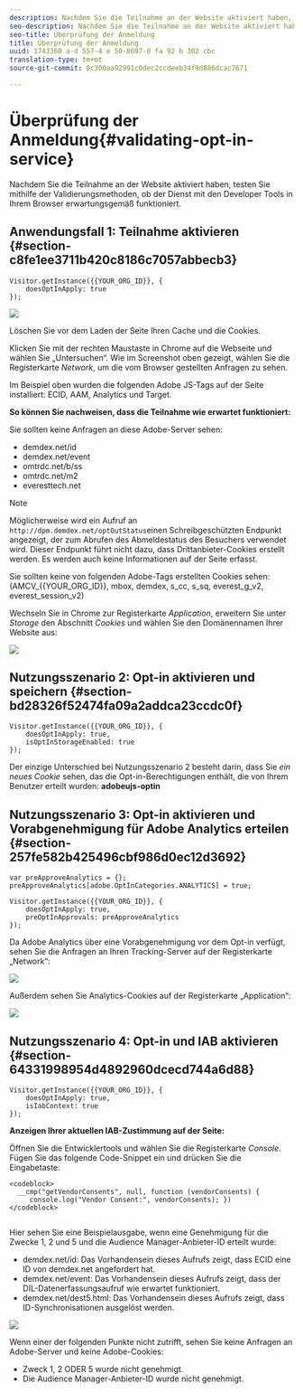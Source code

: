 ```yaml
---
description: Nachdem Sie die Teilnahme an der Website aktiviert haben, testen Sie mithilfe der Validierungsmethoden, ob der Dienst mit den Developer Tools in Ihrem Browser erwartungsgemäß funktioniert.
seo-description: Nachdem Sie die Teilnahme an der Website aktiviert haben, testen Sie mithilfe der Validierungsmethoden, ob der Dienst mit den Developer Tools in Ihrem Browser erwartungsgemäß funktioniert.
seo-title: Überprüfung der Anmeldung
title: Überprüfung der Anmeldung
uuid: 1743360 a-d 557-4 e 50-8697-0 fa 92 b 302 cbc
translation-type: tm+mt
source-git-commit: 0c300aa92991c0dec2ccdeeb34f9d886dcac7671

---
```



# Überprüfung der Anmeldung{#validating-opt-in-service}

Nachdem Sie die Teilnahme an der Website aktiviert haben, testen Sie mithilfe der Validierungsmethoden, ob der Dienst mit den Developer Tools in Ihrem Browser erwartungsgemäß funktioniert.

## Anwendungsfall 1: Teilnahme aktivieren {#section-c8fe1ee3711b420c8186c7057abbecb3}

```
Visitor.getInstance({{YOUR_ORG_ID}}, { 
    doesOptInApply: true 
});
```

![](assets/use_case_1_1.png)

Löschen Sie vor dem Laden der Seite Ihren Cache und die Cookies.

Klicken Sie mit der rechten Maustaste in Chrome auf die Webseite und wählen Sie „Untersuchen“. Wie im Screenshot oben gezeigt, wählen Sie die Registerkarte *Network*, um die vom Browser gestellten Anfragen zu sehen.

Im Beispiel oben wurden die folgenden Adobe JS-Tags auf der Seite installiert: ECID, AAM, Analytics und Target.

**So können Sie nachweisen, dass die Teilnahme wie erwartet funktioniert:**

Sie sollten keine Anfragen an diese Adobe-Server sehen:

* demdex.net/id
* demdex.net/event
* omtrdc.net/b/ss
* omtrdc.net/m2
* everesttech.net

>[!NOTE]
>
>Möglicherweise wird ein Aufruf an `http://dpm.demdex.net/optOutStatus`einen Schreibgeschützten Endpunkt angezeigt, der zum Abrufen des Abmeldestatus des Besuchers verwendet wird. Dieser Endpunkt führt nicht dazu, dass Drittanbieter-Cookies erstellt werden. Es werden auch keine Informationen auf der Seite erfasst.

Sie sollten keine von folgenden Adobe-Tags erstellten Cookies sehen: (AMCV_{{YOUR_ORG_ID}}, mbox, demdex, s_cc, s_sq, everest_g_v2, everest_session_v2)

Wechseln Sie in Chrome zur Registerkarte *Application*, erweitern Sie unter *Storage* den Abschnitt *Cookies* und wählen Sie den Domänennamen Ihrer Website aus:

![](assets/use_case_1_2.png)

## Nutzungsszenario 2: Opt-in aktivieren und speichern {#section-bd28326f52474fa09a2addca23ccdc0f}

```
Visitor.getInstance({{YOUR_ORG_ID}}, { 
    doesOptInApply: true, 
    isOptInStorageEnabled: true 
});
```

Der einzige Unterschied bei Nutzungsszenario 2 besteht darin, dass Sie *ein neues Cookie* sehen, das die Opt-in-Berechtigungen enthält, die von Ihrem Benutzer erteilt wurden: **adobeujs-optin**

## Nutzungsszenario 3: Opt-in aktivieren und Vorabgenehmigung für Adobe Analytics erteilen {#section-257fe582b425496cbf986d0ec12d3692}

```
var preApproveAnalytics = {}; 
preApproveAnalytics[adobe.OptInCategories.ANALYTICS] = true;

Visitor.getInstance({{YOUR_ORG_ID}}, { 
    doesOptInApply: true, 
    preOptInApprovals: preApproveAnalytics 
});
```

Da Adobe Analytics über eine Vorabgenehmigung vor dem Opt-in verfügt, sehen Sie die Anfragen an Ihren Tracking-Server auf der Registerkarte „Network“:

![](assets/use_case_3_1.png)

Außerdem sehen Sie Analytics-Cookies auf der Registerkarte „Application“:

![](assets/use_case_3_2.png)

## Nutzungsszenario 4: Opt-in und IAB aktivieren {#section-64331998954d4892960dcecd744a6d88}

```
Visitor.getInstance({{YOUR_ORG_ID}}, { 
    doesOptInApply: true, 
    isIabContext: true 
});
```

**Anzeigen Ihrer aktuellen IAB-Zustimmung auf der Seite:**

Öffnen Sie die Entwicklertools und wählen Sie die Registerkarte *Console*. Fügen Sie das folgende Code-Snippet ein und drücken Sie die Eingabetaste:

```
<codeblock>
  __cmp("getVendorConsents", null, function (vendorConsents) { 
     console.log("Vendor Consent:", vendorConsents); }) 
</codeblock>  
  
```

Hier sehen Sie eine Beispielausgabe, wenn eine Genehmigung für die Zwecke 1, 2 und 5 und die Audience Manager-Anbieter-ID erteilt wurde:

* demdex.net/id: Das Vorhandensein dieses Aufrufs zeigt, dass ECID eine ID von demdex.net angefordert hat.
* demdex.net/event: Das Vorhandensein dieses Aufrufs zeigt, dass der DIL-Datenerfassungsaufruf wie erwartet funktioniert.
* demdex.net/dest5.html: Das Vorhandensein dieses Aufrufs zeigt, dass ID-Synchronisationen ausgelöst werden.

![](assets/use_case_4_1.png)

Wenn einer der folgenden Punkte nicht zutrifft, sehen Sie keine Anfragen an Adobe-Server und keine Adobe-Cookies:

* Zweck 1, 2 ODER 5 wurde nicht genehmigt.
* Die Audience Manager-Anbieter-ID wurde nicht genehmigt.